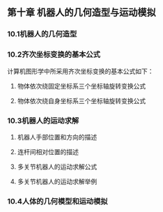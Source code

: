 ## 第十章 机器人的几何造型与运动模拟 ##

### 10.1机器人的几何造型 ###

### 10.2齐次坐标变换的基本公式 ###

计算机图形学中所采用齐次坐标变换的基本公式如下：

1. 物体依次绕固定坐标系三个坐标轴旋转变换公式

2. 物体依次绕自身坐标系三个坐标轴旋转变换公式

### 10.3机器人的运动求解 ###

1. 机器人手部位置和方向的描述

2. 连杆间相对位置的描述

3. 多关节机器人的运动求解公式

4. 多关节机器人的运动求解举例

### 10.4人体的几何模型和运动模拟 ###
